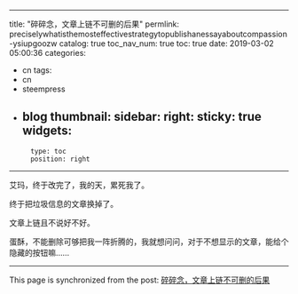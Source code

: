 
---
title: "碎碎念，文章上链不可删的后果"
permlink: preciselywhatisthemosteffectivestrategytopublishanessayaboutcompassion-ysiupgoozw
catalog: true
toc_nav_num: true
toc: true
date: 2019-03-02 05:00:36
categories:
- cn
tags:
- cn
- steempress
- blog
thumbnail: 
sidebar:
    right:
        sticky: true
widgets:
    -
        type: toc
        position: right
---


艾玛，终于改完了，我的天，累死我了。

终于把垃圾信息的文章换掉了。

文章上链且不说好不好。

蛋酥，不能删除可够把我一阵折腾的，我就想问问，对于不想显示的文章，能给个隐藏的按钮嘛……

- - -

This page is synchronized from the post: [碎碎念，文章上链不可删的后果](https://steemit.com/@jianan/preciselywhatisthemosteffectivestrategytopublishanessayaboutcompassion-ysiupgoozw)
